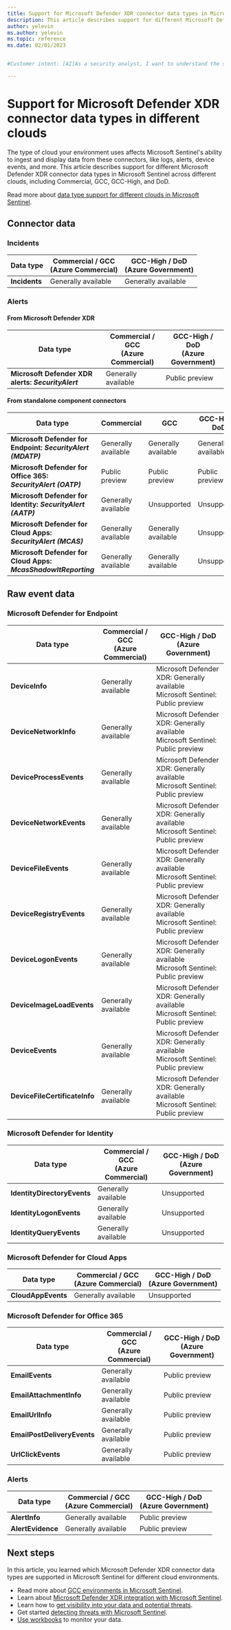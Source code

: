 ```yaml
---
title: Support for Microsoft Defender XDR connector data types in Microsoft Sentinel for different clouds (GCC environments)
description: This article describes support for different Microsoft Defender XDR connector data types in Microsoft Sentinel across different clouds, including Commercial, GCC, GCC-High, and DoD.
author: yelevin
ms.author: yelevin
ms.topic: reference
ms.date: 02/01/2023


#Customer intent: [AI]As a security analyst, I want to understand the support for Microsoft Defender XDR connector data types in different cloud environments so that I can effectively monitor and respond to security incidents using Microsoft Sentinel.

---
```


# Support for Microsoft Defender XDR connector data types in different clouds

The type of cloud your environment uses affects Microsoft Sentinel's ability to ingest and display data from these connectors, like logs, alerts, device events, and more. This article describes support for different Microsoft Defender XDR connector data types in Microsoft Sentinel across different clouds, including Commercial, GCC, GCC-High, and DoD.

Read more about [data type support for different clouds in Microsoft Sentinel](data-type-cloud-support.md).

## Connector data

### Incidents

| Data type | Commercial / GCC<br>(Azure Commercial) | GCC-High / DoD<br>(Azure Government) |
| ----------------- | ------------------- | -------------- |
| **Incidents** | Generally available | Generally available |

### Alerts

#### From Microsoft Defender XDR

| Data type | Commercial / GCC<br>(Azure Commercial) | GCC-High / DoD<br>(Azure Government) |
| ----------------- | ------------------- | -------------- |
| **Microsoft Defender XDR alerts: *SecurityAlert*** | Generally available | Public preview |

#### From standalone component connectors

| Data type         | Commercial | GCC | GCC-High / DoD            |
| ----------------- | ---------- | --- | ------------------------- |
| **Microsoft Defender for Endpoint: *SecurityAlert (MDATP)*** | Generally available | Generally available | Generally available |
| **Microsoft Defender for Office 365: *SecurityAlert (OATP)*** | Public preview | Public preview | Public preview |
| **Microsoft Defender for Identity: *SecurityAlert (AATP)*** | Generally available | Unsupported | Unsupported |
| **Microsoft Defender for Cloud Apps: *SecurityAlert (MCAS)*** | Generally available | Generally available | Unsupported |
| **Microsoft Defender for Cloud Apps: *McasShadowItReporting*** | Generally available | Generally available | Unsupported |

## Raw event data

### Microsoft Defender for Endpoint

| Data type | Commercial / GCC<br>(Azure Commercial) | GCC-High / DoD<br>(Azure Government) |
| --------- | ---------------- | -------------- |
| **DeviceInfo** | Generally available | Microsoft Defender XDR: Generally available<br>Microsoft Sentinel: Public preview |
| **DeviceNetworkInfo** | Generally available | Microsoft Defender XDR: Generally available<br>Microsoft Sentinel: Public preview |
| **DeviceProcessEvents** | Generally available | Microsoft Defender XDR: Generally available<br>Microsoft Sentinel: Public preview |
| **DeviceNetworkEvents** | Generally available | Microsoft Defender XDR: Generally available<br>Microsoft Sentinel: Public preview |
| **DeviceFileEvents** | Generally available | Microsoft Defender XDR: Generally available<br>Microsoft Sentinel: Public preview |
| **DeviceRegistryEvents** | Generally available | Microsoft Defender XDR: Generally available<br>Microsoft Sentinel: Public preview |
| **DeviceLogonEvents** | Generally available | Microsoft Defender XDR: Generally available<br>Microsoft Sentinel: Public preview |
| **DeviceImageLoadEvents** | Generally available | Microsoft Defender XDR: Generally available<br>Microsoft Sentinel: Public preview |
| **DeviceEvents** | Generally available | Microsoft Defender XDR: Generally available<br>Microsoft Sentinel: Public preview |
| **DeviceFileCertificateInfo** | Generally available | Microsoft Defender XDR: Generally available<br>Microsoft Sentinel: Public preview |

### Microsoft Defender for Identity

| Data type | Commercial / GCC<br>(Azure Commercial) | GCC-High / DoD<br>(Azure Government) |
| --------------------------- | ------------------- | ----------- |
| **IdentityDirectoryEvents** | Generally available | Unsupported |
| **IdentityLogonEvents**     | Generally available | Unsupported |
| **IdentityQueryEvents**     | Generally available | Unsupported |

### Microsoft Defender for Cloud Apps

| Data type | Commercial / GCC<br>(Azure Commercial) | GCC-High / DoD<br>(Azure Government) |
| ------------------ | ------------------- | ----------- |
| **CloudAppEvents** | Generally available | Unsupported |

### Microsoft Defender for Office 365

| Data type | Commercial / GCC<br>(Azure Commercial) | GCC-High / DoD<br>(Azure Government) |
| --------------------------- | ------------------- | -------------- |
| **EmailEvents**             | Generally available | Public preview |
| **EmailAttachmentInfo**     | Generally available | Public preview |
| **EmailUrlInfo**            | Generally available | Public preview |
| **EmailPostDeliveryEvents** | Generally available | Public preview |
| **UrlClickEvents**          | Generally available | Public preview |

### Alerts

| Data type | Commercial / GCC<br>(Azure Commercial) | GCC-High / DoD<br>(Azure Government) |
| ----------------- | ------------------- | -------------- |
| **AlertInfo**     | Generally available | Public preview |
| **AlertEvidence** | Generally available | Public preview |



## Next steps

In this article, you learned which Microsoft Defender XDR connector data types are supported in Microsoft Sentinel for different cloud environments.

- Read more about [GCC environments in Microsoft Sentinel](data-type-cloud-support.md).
- Learn about [Microsoft Defender XDR integration with Microsoft Sentinel](microsoft-365-defender-sentinel-integration.md).
- Learn how to [get visibility into your data and potential threats](get-visibility.md).
- Get started [detecting threats with Microsoft Sentinel](detect-threats-built-in.md).
- [Use workbooks](monitor-your-data.md) to monitor your data.
